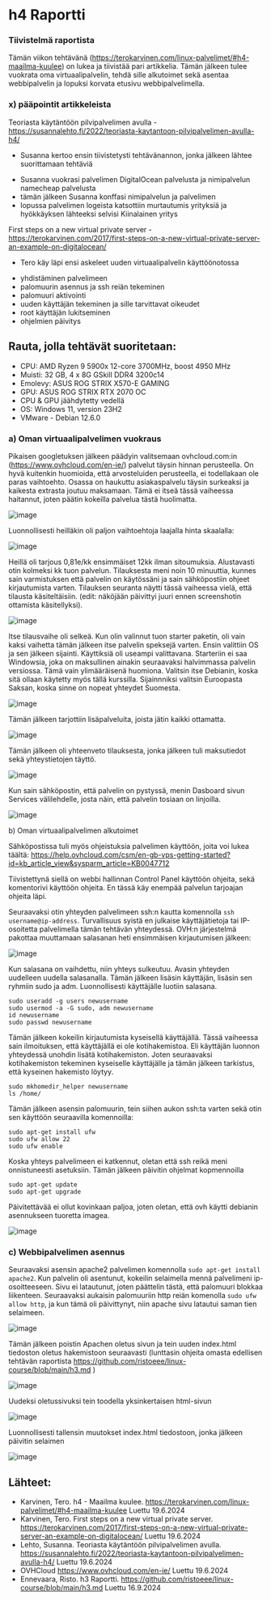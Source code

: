 # h4 Raportti

### Tiivistelmä raportista
Tämän viikon tehtävänä (https://terokarvinen.com/linux-palvelimet/#h4-maailma-kuulee) on lukea ja tiivistää pari artikkelia. Tämän jälkeen tulee vuokrata oma virtuaalipalvelin, tehdä sille alkutoimet sekä asentaa webbipalvelin ja lopuksi korvata etusivu webbipalvelimella. 

### x) pääpointit artikkeleista

Teoriasta käytäntöön pilvipalvelimen avulla - https://susannalehto.fi/2022/teoriasta-kaytantoon-pilvipalvelimen-avulla-h4/
* Susanna kertoo ensin tiivistetysti tehtävänannon, jonka jälkeen lähtee suorittamaan tehtäviä
 - Susanna vuokrasi palvelimen DigitalOcean palvelusta ja nimipalvelun namecheap palvelusta
 - tämän jälkeen Susanna konffasi nimipalvelun ja palvelimen
 - lopussa palvelimen logeista katsottiin murtautumis yrityksiä ja hyökkäyksen lähteeksi selvisi Kiinalainen yritys

First steps on a new virtual private server - https://terokarvinen.com/2017/first-steps-on-a-new-virtual-private-server-an-example-on-digitalocean/ 
* Tero käy läpi ensi askeleet uuden virtuaalipalvelin käyttöönotossa
 - yhdistäminen palvelimeen
 - palomuurin asennus ja ssh reiän tekeminen
 - palomuuri aktivointi
 - uuden käyttäjän tekeminen ja sille tarvittavat oikeudet
 - root käyttäjän lukitseminen
 - ohjelmien päivitys

## Rauta, jolla tehtävät suoritetaan: 
* CPU: AMD Ryzen 9 5900x 12-core 3700MHz, boost 4950 MHz
* Muisti: 32 GB, 4 x 8G GSkill DDR4 3200c14
* Emolevy: ASUS ROG STRIX X570-E GAMING
* GPU: ASUS ROG STRIX RTX 2070 OC
* CPU & GPU jäähdytetty vedellä 
* OS: Windows 11, version 23H2
* VMware - Debian 12.6.0

### a) Oman virtuaalipalvelimen vuokraus

Pikaisen googletuksen jälkeen päädyin valitsemaan ovhcloud.com:in (https://www.ovhcloud.com/en-ie/) palvelut täysin hinnan perusteella. On hyvä kuitenkin huomioida, että arvosteluiden perusteella, ei todellakaan ole paras vaihtoehto. Osassa on haukuttu asiakaspalvelu täysin surkeaksi ja kaikesta extrasta joutuu maksamaan. Tämä ei itseä tässä vaiheessa haitannut, joten päätin kokeilla palvelua tästä huolimatta.

![image](https://github.com/user-attachments/assets/723c361a-ef13-47a4-8617-2d1765a80214)

Luonnollisesti heilläkin oli paljon vaihtoehtoja laajalla hinta skaalalla:

![image](https://github.com/user-attachments/assets/e1d4bb10-dacd-462e-b9a3-85728e886762)

Heillä oli tarjous 0,81e/kk ensimmäiset 12kk ilman sitoumuksia. Alustavasti otin kolmeksi kk tuon palvelun. Tilauksesta meni noin 10 minuuttia, kunnes sain varmistuksen että palvelin on käytössäni ja sain sähköpostiin ohjeet kirjautumista varten. Tilauksen seuranta näytti tässä vaiheessa vielä, että tilausta käsiteltäisiin. (edit: näköjään päivittyi juuri ennen screenshotin ottamista käsitellyksi).

![image](https://github.com/user-attachments/assets/ed8048f1-2ce6-4dd7-87db-25534f43f061)

Itse tilausvaihe oli selkeä. Kun olin valinnut tuon starter paketin, oli vain kaksi vaihetta tämän jälkeen itse palvelin speksejä varten. Ensin valittiin OS ja sen jälkeen sijainti. Käyttiksiä oli useampi valittavana. Starteriin ei saa Windowsia, joka on maksullinen ainakin seuraavaksi halvimmassa palvelin versiossa. Tämä vain ylimääräisenä huomiona. Valitsin itse Debianin, koska sitä ollaan käytetty myös tällä kurssilla. Sijainnniksi valitsin Euroopasta Saksan, koska sinne on nopeat yhteydet Suomesta.

![image](https://github.com/user-attachments/assets/fa99e5a3-36a2-4b8f-b54e-633d30e32b4d)

Tämän jälkeen tarjottiin lisäpalveluita, joista jätin kaikki ottamatta. 

![image](https://github.com/user-attachments/assets/25f1bc15-3aa8-4e27-8644-b28c91037c69)

Tämän jälkeen oli yhteenveto tilauksesta, jonka jälkeen tuli maksutiedot sekä yhteystietojen täyttö.

![image](https://github.com/user-attachments/assets/38020e89-dbab-4c52-a8a9-3b4686853264)

Kun sain sähköpostin, että palvelin on pystyssä, menin Dasboard sivun Services välilehdelle, josta näin, että palvelin tosiaan on linjoilla. 

![image](https://github.com/user-attachments/assets/a8fa1270-14a2-41b1-adf4-ebb927cd7a2d)


b) Oman virtuaalipalvelimen alkutoimet

Sähköpostissa tuli myös ohjeistuksia palvelimen käyttöön, joita voi lukea täältä: https://help.ovhcloud.com/csm/en-gb-vps-getting-started?id=kb_article_view&sysparm_article=KB0047712

Tiivistettynä siellä on webbi hallinnan Control Panel käyttöön ohjeita, sekä komentorivi käyttöön ohjeita. En tässä käy enempää palvelun tarjoajan ohjeita läpi.

Seuraavaksi otin yhteyden palvelimeen ssh:n kautta komennolla `ssh username@ip-address`. Turvallisuus syistä en julkaise käyttäjätietoja tai IP-osoitetta palvelimella tämän tehtävän yhteydessä. OVH:n järjestelmä pakottaa muuttamaan salasanan heti ensimmäisen kirjautumisen jälkeen:

![image](https://github.com/user-attachments/assets/84c62090-45c3-436e-9484-2660866fb1fe)

Kun salasana on vaihdettu, niin yhteys sulkeutuu. Avasin yhteyden uudelleen uudella salasanalla. Tämän jälkeen lisäsin käyttäjän, lisäsin sen ryhmiin sudo ja adm. Luonnollisesti käyttäjälle luotiin salasana. 

```
sudo useradd -g users newusername
sudo usermod -a -G sudo, adm newusername
id newusername
sudo passwd newusername
```

Tämän jälkeen kokeilin kirjautumista kyseisellä käyttäjällä. Tässä vaiheessa sain ilmoituksen, että käyttäjällä ei ole kotihakemistoa. Eli käyttäjän luonnon yhteydessä unohdin lisätä kotihakemiston. Joten seuraavaksi kotihakemiston tekeminen kyseiselle käyttäjälle ja tämän jälkeen tarkistus, että kyseinen hakemisto löytyy.

```
sudo mkhomedir_helper newusername
ls /home/
```

Tämän jälkeen asensin palomuurin, tein siihen aukon ssh:ta varten sekä otin sen käyttöön seuraavilla komennoilla:

```
sudo apt-get install ufw
sudo ufw allow 22
sudo ufw enable
```

Koska yhteys palvelimeen ei katkennut, oletan että ssh reikä meni onnistuneesti asetuksiin. Tämän jälkeen päivitin ohjelmat kopmennoilla

```
sudo apt-get update
sudo apt-get upgrade
```

Päivitettävää ei ollut kovinkaan paljoa, joten oletan, että ovh käytti debianin asennukseen tuoretta imagea.

![image](https://github.com/user-attachments/assets/5cef02eb-ce3f-4843-9697-5e995051ad0b)

### c) Webbipalvelimen asennus

Seuraavaksi asensin apache2 palvelimen komennolla `sudo apt-get install apache2`. Kun palvelin oli asentunut, kokeilin selaimella mennä palvelimeni ip-osoitteeseen. Sivu ei latautunut, joten päättelin tästä, että palomuuri blokkaa liikenteen. Seuraavaksi aukaisin palomuuriin http reiän komenolla `sudo ufw allow http`, ja kun tämä oli päivittynyt, niin apache sivu latautui saman tien selaimeen.

![image](https://github.com/user-attachments/assets/cd2c9506-582f-49ba-867f-c590db73b9be)

Tämän jälkeen poistin Apachen oletus sivun ja tein uuden index.html tiedoston oletus hakemistoon seuraavasti (lunttasin ohjeita omasta edellisen tehtävän raportista https://github.com/ristoeee/linux-course/blob/main/h3.md )

![image](https://github.com/user-attachments/assets/435514a4-5f34-45fe-a9f5-3f4f6d8b61c0)

Uudeksi oletussivuksi tein toodella yksinkertaisen html-sivun

![image](https://github.com/user-attachments/assets/ee9e1762-6615-4cc3-afa5-10fbb5b40598)

Luonnollisesti tallensin muutokset index.html tiedostoon, jonka jälkeen päivitin selaimen

![image](https://github.com/user-attachments/assets/ed5a5ce9-7c24-4e1a-8ec8-3abc9291678e)


 ## Lähteet:
 * Karvinen, Tero. h4 - Maailma kuulee. https://terokarvinen.com/linux-palvelimet/#h4-maailma-kuulee Luettu 19.6.2024
 * Karvinen, Tero. First steps on a new virtual private server. https://terokarvinen.com/2017/first-steps-on-a-new-virtual-private-server-an-example-on-digitalocean/ Luettu 19.6.2024
 * Lehto, Susanna. Teoriasta käytäntöön pilvipalvelimen avulla. https://susannalehto.fi/2022/teoriasta-kaytantoon-pilvipalvelimen-avulla-h4/ Luettu 19.6.2024
 * OVHCloud https://www.ovhcloud.com/en-ie/ Luettu 19.6.2024
 * Ennevaara, Risto. h3 Raportti. https://github.com/ristoeee/linux-course/blob/main/h3.md Luettu 16.9.2024
